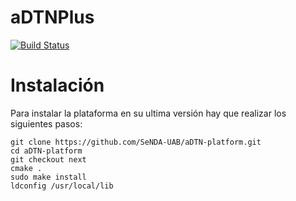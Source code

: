# aDTNPlus
[![Build Status](https://travis-ci.org/SeNDA-UAB/aDTNPlus.svg?branch=master)](https://travis-ci.org/SeNDA-UAB/aDTNPlus)

# Instalación
Para instalar la plataforma en su ultima versión hay que realizar los siguientes pasos:
```
git clone https://github.com/SeNDA-UAB/aDTN-platform.git
cd aDTN-platform
git checkout next
cmake .
sudo make install
ldconfig /usr/local/lib
``` 
